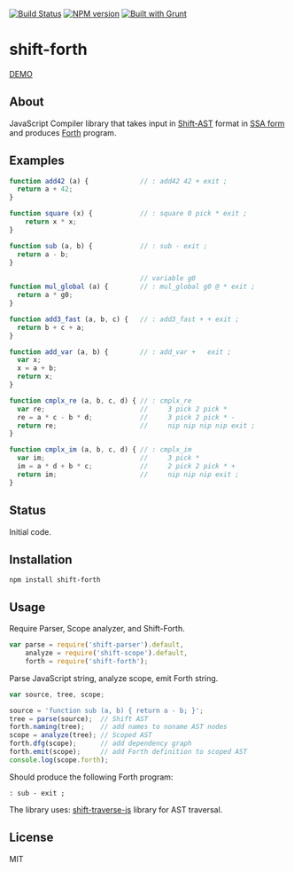 [![Build Status](https://travis-ci.org/drom/shift-forth.svg?branch=master)](https://travis-ci.org/drom/shift-forth)
[![NPM version](https://img.shields.io/npm/v/shift-forth.svg)](https://www.npmjs.org/package/shift-forth)
[![Built with Grunt](https://cdn.gruntjs.com/builtwith.png)](http://gruntjs.com/)

# shift-forth

[DEMO](http://drom.github.io/shift-forth/editor.html)

## About

JavaScript Compiler library that takes input in [Shift-AST](https://github.com/shapesecurity/shift-spec)
format in
[SSA form](http://en.wikipedia.org/wiki/Static_single_assignment_form)
and produces
[Forth](http://en.wikipedia.org/wiki/Forth_%28programming_language%29)
program.

## Examples

```js
function add42 (a) {             // : add42 42 + exit ;
  return a + 42;
}

function square (x) {            // : square 0 pick * exit ;
  	return x * x;
}

function sub (a, b) {            // : sub - exit ;
  return a - b;
}

                                 // variable g0
function mul_global (a) {        // : mul_global g0 @ * exit ;
  return a * g0;
}

function add3_fast (a, b, c) {   // : add3_fast + + exit ;
  return b + c + a;
}

function add_var (a, b) {        // : add_var +   exit ;
  var x;
  x = a + b;
  return x;
}

function cmplx_re (a, b, c, d) { // : cmplx_re
  var re;                        //     3 pick 2 pick *
  re = a * c - b * d;            //     3 pick 2 pick * -
  return re;                     //     nip nip nip nip exit ;
}

function cmplx_im (a, b, c, d) { // : cmplx_im
  var im;                        //     3 pick *
  im = a * d + b * c;            //     2 pick 2 pick * +
  return im;                     //     nip nip nip exit ;  
}
```

## Status

Initial code.

## Installation

```
npm install shift-forth
```

## Usage

Require Parser, Scope analyzer, and Shift-Forth.

```js
var parse = require('shift-parser').default,
    analyze = require('shift-scope').default,
    forth = require('shift-forth');
```

Parse JavaScript string, analyze scope, emit Forth string.

```js
var source, tree, scope;

source = 'function sub (a, b) { return a - b; }';
tree = parse(source);  // Shift AST
forth.naming(tree);    // add names to noname AST nodes
scope = analyze(tree); // Scoped AST
forth.dfg(scope);      // add dependency graph
forth.emit(scope);     // add Forth definition to scoped AST
console.log(scope.forth);
```

Should produce the following Forth program:

```forth
: sub - exit ;
```

The library uses:
[shift-traverse-js](https://github.com/Constellation/shift-traverse-js)
library for AST traversal.

## License

MIT
